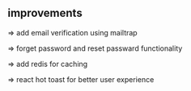 ## improvements

=> add email verification using mailtrap

=> forget password and reset passward functionality

=> add redis for caching

=> react hot toast for better user experience
